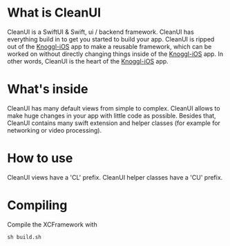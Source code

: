 # What is CleanUI
CleanUI is a SwiftUI & Swift, ui / backend framework. CleanUI has everything build in to get you started to build your app. CleanUI is ripped out of the [Knoggl-iOS](https://github.com/knoggl/Knoggl-iOS) app to make a reusable framework, which can be worked on without directly changing things inside of the [Knoggl-iOS](https://github.com/knoggl/Knoggl-iOS) app. In other words, CleanUI is the heart of the [Knoggl-iOS](https://github.com/knoggl/Knoggl-iOS) app.

# What's inside
CleanUI has many default views from simple to complex. CleanUI allows to make huge changes in your app with little code as possible. Besides that, CleanUI contains many swift extension and helper classes (for example for networking or video processing).

# How to use
CleanUI views have a 'CL' prefix. CleanUI helper classes have a 'CU' prefix.

# Compiling
Compile the XCFramework with

```console
sh build.sh
```
